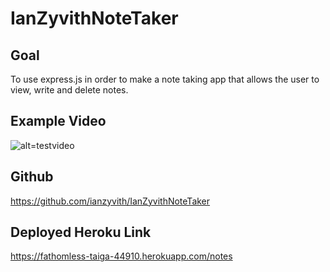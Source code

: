 # IanZyvithNoteTaker

## Goal
To use express.js in order to make a note taking app that allows the user to view, write and delete notes.

## Example Video
![alt=testvideo](./public/assets/images/Untitled_%20Jul%2021%2C%202022%2011_42%20PM.gif)

## Github
https://github.com/ianzyvith/IanZyvithNoteTaker

## Deployed Heroku Link
https://fathomless-taiga-44910.herokuapp.com/notes